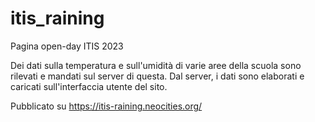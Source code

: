 # itis_raining
Pagina open-day ITIS 2023

Dei dati sulla temperatura e sull'umidità di varie aree della scuola sono rilevati e mandati sul server di questa.
Dal server, i dati sono elaborati e caricati sull'interfaccia utente del sito.

Pubblicato su https://itis-raining.neocities.org/

